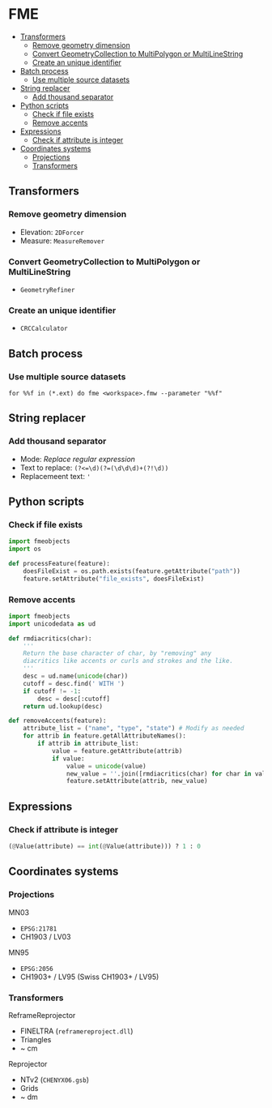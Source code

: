 # FME

* [Transformers](#Transformers)
    * [Remove geometry dimension](#remove-geometry-dimension)
    * [Convert GeometryCollection to MultiPolygon or MultiLineString](#convert-geometrycollection-to-multipolygon-or-multilinestring)
    * [Create an unique identifier](#create-an-unique-identifier)
* [Batch process](#batch-process)
    * [Use multiple source datasets](#use-multiple-source-datasets)
* [String replacer](#string-replacer)
    * [Add thousand separator](#add-thousand-separator)
* [Python scripts](#python-scripts)
    * [Check if file exists](#check-if-file-exists)
    * [Remove accents](#remove-accents)
* [Expressions](#expressions)
    * [Check if attribute is integer](#check-if-attribute-is-integer)
* [Coordinates systems](#coordinates-systems)
    * [Projections](#projections)
    * [Transformers](#transformers)

## Transformers

### Remove geometry dimension

* Elevation: `2DForcer`
* Measure: `MeasureRemover`

### Convert GeometryCollection to MultiPolygon or MultiLineString

* `GeometryRefiner`

### Create an unique identifier

* `CRCCalculator`

## Batch process

### Use multiple source datasets

```batchfile
for %%f in (*.ext) do fme <workspace>.fmw --parameter "%%f"
```

## String replacer

### Add thousand separator

* Mode: *Replace regular expression*
* Text to replace: `(?<=\d)(?=(\d\d\d)+(?!\d))`
* Replacemeent text: `'`

## Python scripts

### Check if file exists

```python
import fmeobjects
import os

def processFeature(feature):
    doesFileExist = os.path.exists(feature.getAttribute("path"))
    feature.setAttribute("file_exists", doesFileExist)
```

### Remove accents

```python
import fmeobjects
import unicodedata as ud

def rmdiacritics(char):
    '''
    Return the base character of char, by "removing" any
    diacritics like accents or curls and strokes and the like.
    '''
    desc = ud.name(unicode(char))
    cutoff = desc.find(' WITH ')
    if cutoff != -1:
        desc = desc[:cutoff]
    return ud.lookup(desc)

def removeAccents(feature):
    attribute_list = ("name", "type", "state") # Modify as needed
    for attrib in feature.getAllAttributeNames():
        if attrib in attribute_list:
            value = feature.getAttribute(attrib)
            if value:
                value = unicode(value)
                new_value = ''.join([rmdiacritics(char) for char in value])
                feature.setAttribute(attrib, new_value)
```

## Expressions

### Check if attribute is integer

```python
(@Value(attribute) == int(@Value(attribute))) ? 1 : 0
```

## Coordinates systems

### Projections

MN03
- `EPSG:21781`
- CH1903 / LV03

MN95
- `EPSG:2056`
- CH1903+ / LV95 (Swiss CH1903+ / LV95)

### Transformers

ReframeReprojector
- FINELTRA (`reframereproject.dll`)
- Triangles
- ~ cm

Reprojector
- NTv2 (`CHENYX06.gsb`)
- Grids
- ~ dm
